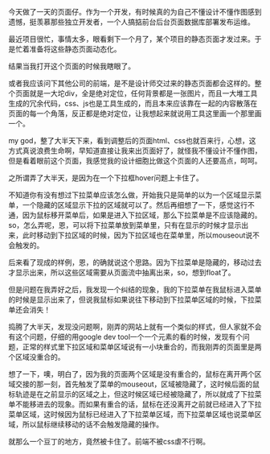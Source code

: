 今天做了一天的页面仔。作为一个开发，有时候真的为自己不懂设计不懂作图感到遗憾，挺羡慕那些独立开发者，一个人搞掂前台后台页面数据库部署发布运维。

最近项目很忙，事情太多，眼看剩下一个月了，某个项目的静态页面才发过来。于是忙着准备将这些静态页面动态化。

结果当我打开这个页面的时候我瞎眼了。

或者我应该问下其他公司的前端，是不是设计师交过来的静态页面都会这样的。整个页面就是一大坨div，全是绝对定位，任何背景都是一张图片，而且一大堆工具生成的冗余代码，css、js也是工具生成的，而且本来应该靠在一起的内容散落在页面的每一个角落，反正都是绝对定位，让我想起来就说用工具这里画一个那里画一个。

my god，整了大半天下来，看到调整后的页面html、css也就百来行，心想，这方式真说浪费生命啊，早知道直接让我来出页面好了，就怪我不懂设计不懂作图，但是看着眼前这个页面，我感觉我的设计细胞比做这个页面的人还要高点，呵呵。

之所谓弄了大半天，是因为在一个下拉框hover问题上卡住了。

不知道你有没有想过下拉菜单应该怎么做，开始我只是简单的以为一个区域显示菜单，一个隐藏的区域显示下拉的区域就可以了。然后再细想了一下，感觉这行不通，因为鼠标移开菜单后，如果是进入下拉区域，那么下拉菜单是不应该隐藏的。so，怎么弄呢，恩，可以将下拉菜单放到菜单里，只有在显示的时候才显示出来，此时移动到下拉区域的时候，因为下拉区域也在菜单里，所以mouseout说不会触发的。

后来看了现成的样例，恩，的确就说这个思路。因为下拉菜单是隐藏的，移动过去才显示出来，所以这些区域需要从页面流中抽离出来，so，想到float了。

但是问题在我弄好之后，我发现一个纠结的现象，我的下拉菜单在我鼠标进入菜单的时候是显示出来了，但说我鼠标如果说往下移动到下拉菜单区域的时候，下拉菜单还会消失！

捣腾了大半天，发现没问题啊，刚弄的网站上就有一个类似的样式，但人家就不会有这个问题，仔细的用google dev tool一个一个元素的看的时候，发现有个问题，正常的样式里下拉区域和菜单区域说有一小块重合的，而我刚弄的页面里是两个区域没重合的。

想了一下，噢，明白了，因为我的页面两个区域是没有重合的，鼠标在离开两个区域交接的那一刻，首先触发了菜单的mouseout，区域被隐藏了，这时候后面的鼠标轨迹是在之前显示的区域之上，但这时候区域已经被隐藏了，所以就成了下拉菜单不能移进去的现象。而如果有重合的话，鼠标在还没离开之前就已经进入了下拉菜单区域，这时候因为鼠标已经进入了下拉菜单区域，而下拉菜单区域也说菜单区域，所以鼠标继续移动的话不会触发隐藏的操作。

就那么一个豆丁的地方，竟然被卡住了。前端不被css虐不行啊。